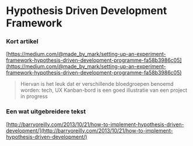 # Hypothesis Driven Development Framework

### Kort artikel
[https://medium.com/@made_by_mark/setting-up-an-experiment-framework-hypothesis-driven-development-programme-fa58b3986c05](https://medium.com/@made_by_mark/setting-up-an-experiment-framework-hypothesis-driven-development-programme-fa58b3986c05)

> Hiervan is het leuk dat er verschillende bloedgroepen benoemd worden: tech, UX
> Kanban-bord is een goed illustratie van een project in progress


### Een wat uitgebreidere tekst
[http://barryoreilly.com/2013/10/21/how-to-implement-hypothesis-driven-development/](http://barryoreilly.com/2013/10/21/how-to-implement-hypothesis-driven-development/)